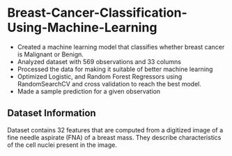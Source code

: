 # Breast-Cancer-Classification-Using-Machine-Learning
- Created a machine learning model that classifies whether breast cancer is Malignant or Benign.
- Analyzed dataset with 569 observations and 33 columns
- Processed the data for making it suitable of better machine learning
- Optimized Logistic, and Random Forest Regressors using RandomSearchCV and cross validation to reach the best model.
- Made a sample prediction for a given observation

## Dataset Information
Dataset contains 32 features that are computed from a digitized image of a fine needle aspirate (FNA) of a breast mass. They describe characteristics of the cell nuclei present in the image.


